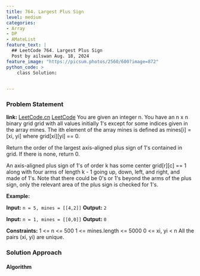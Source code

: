 ```yaml
---
title: 764. Largest Plus Sign
level: medium
categories:
- Array
- DP
- AMateList
feature_text: |
  ## LeetCode 764. Largest Plus Sign
  Post by ailswan Aug. 18, 2024
feature_image: "https://picsum.photos/2560/600?image=872"
python_code: >
    class Solution:
   

---
```


### Problem Statement
**link:**
[LeetCode.cn](https://leetcode.cn/problems/largest-plus-sign/)
[LeetCode](https://leetcode.com/largest-plus-sign/)
You are given an integer n. You have an n x n binary grid grid with all values initially 1's except for some indices given in the array mines. The ith element of the array mines is defined as mines[i] = [xi, yi] where grid[xi][yi] == 0.

Return the order of the largest axis-aligned plus sign of 1's contained in grid. If there is none, return 0.

An axis-aligned plus sign of 1's of order k has some center grid[r][c] == 1 along with four arms of length k - 1 going up, down, left, and right, and made of 1's. Note that there could be 0's or 1's beyond the arms of the plus sign, only the relevant area of the plus sign is checked for 1's.

**Example:**

**Input:** `n = 5, mines = [[4,2]]`
**Output:** `2`

**Input:** `n = 1, mines = [[0,0]]`
**Output:** `0`

**Constraints:**
1 <= n <= 500
1 <= mines.length <= 5000
0 <= xi, yi < n
All the pairs (xi, yi) are unique.

### Solution Approach
 
#### Algorithm
 